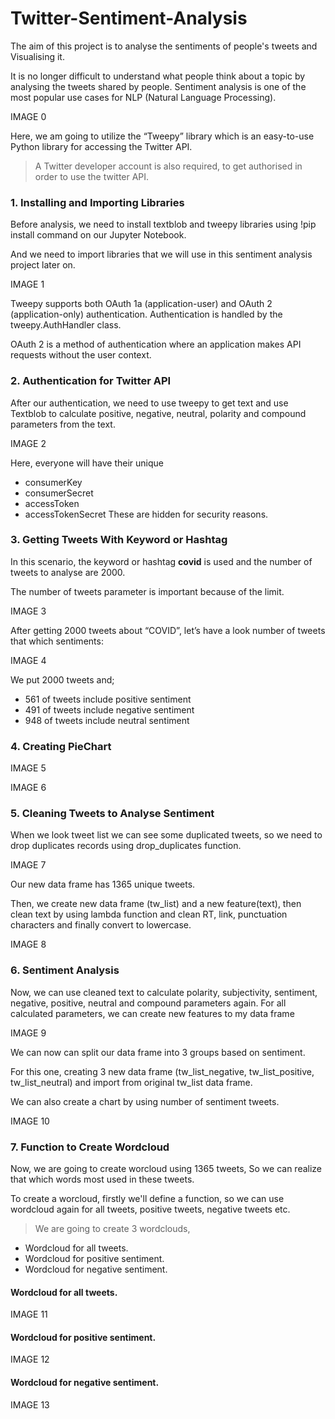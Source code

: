 # Twitter-Sentiment-Analysis
 The aim of this project is to analyse the sentiments of people's tweets and Visualising it.

It is no longer difficult to understand what people think about a topic by analysing the tweets shared by people. 
Sentiment analysis is one of the most popular use cases for NLP (Natural Language Processing).

IMAGE 0

Here, we am going to utilize the “Tweepy” library which is an easy-to-use Python library for accessing the Twitter API. 

> A Twitter developer account is also required, to get authorised in order to use the twitter API.
 
 ### 1. Installing and Importing Libraries
 Before analysis, we need to install textblob and tweepy libraries using !pip install command on our Jupyter Notebook.
 
And we need to import libraries that we will use in this sentiment analysis project later on.

IMAGE 1

Tweepy supports both OAuth 1a (application-user) and OAuth 2 (application-only) authentication. Authentication is handled by the tweepy.AuthHandler class.

OAuth 2 is a method of authentication where an application makes API requests without the user context.

### 2. Authentication for Twitter API

After our authentication, we need to use tweepy to get text and use Textblob to calculate positive, negative, neutral, polarity and compound parameters from the text.

IMAGE 2

Here, everyone will have their unique
- consumerKey
- consumerSecret
- accessToken
- accessTokenSecret
These are hidden for security reasons.

### 3. Getting Tweets With Keyword or Hashtag

In this scenario, the keyword or hashtag **covid** is used and the number of tweets to analyse are 2000.

The number of tweets parameter is important because of the limit.

IMAGE 3

After getting 2000 tweets about “COVID”, let’s have a look number of tweets that which sentiments:

IMAGE 4

We put 2000 tweets and;

- 561 of tweets include positive sentiment
- 491 of tweets include negative sentiment
- 948 of tweets include neutral sentiment

### 4. Creating PieChart

IMAGE 5 

IMAGE 6

### 5. Cleaning Tweets to Analyse Sentiment
When we look tweet list we can see some duplicated tweets, so we need to drop duplicates records using drop_duplicates function.

IMAGE 7

Our new data frame has 1365 unique tweets.

Then, we create new data frame (tw_list) and a new feature(text), 
then clean text by using lambda function and clean RT, link, punctuation characters and finally convert to lowercase.

IMAGE 8


### 6. Sentiment Analysis

Now, we can use cleaned text to calculate polarity, subjectivity, sentiment, negative, positive, neutral and compound parameters again. 
For all calculated parameters, we can create new features to my data frame

IMAGE 9

We can now can split our data frame into 3 groups based on sentiment. 

For this one, creating 3 new data frame (tw_list_negative, tw_list_positive, tw_list_neutral) and import from original tw_list data frame.

We can also create a chart by using number of sentiment tweets.

IMAGE 10

### 7. Function to Create Wordcloud

Now, we are going to create worcloud using 1365 tweets, So we can realize that which words most used in these tweets. 

To create a worcloud, firstly we'll define a function, 
so we can use wordcloud again for all tweets, positive tweets, negative tweets etc.

> We are going to create 3 wordclouds,
- Wordcloud for all tweets.
- Wordcloud for positive sentiment.
- Wordcloud for negative sentiment.

#### Wordcloud for all tweets.

IMAGE 11

#### Wordcloud for positive sentiment.

IMAGE 12

#### Wordcloud for negative sentiment.

IMAGE 13
